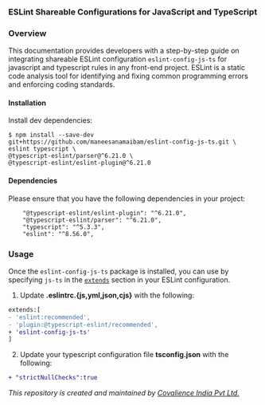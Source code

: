 ### ESLint Shareable Configurations for JavaScript and TypeScript

### Overview

This documentation provides developers with a step-by-step guide on integrating  shareable ESLint configuration `eslint-config-js-ts`  for javascript and typescript rules in any front-end project. ESLint is a static code analysis tool for identifying and fixing common programming errors and enforcing coding standards.

#### Installation

Install dev dependencies:
```
$ npm install --save-dev git+https://github.com/maneesanamaibam/eslint-config-js-ts.git \ 
eslint typescript \
@typescript-eslint/parser@^6.21.0 \
@typescript-eslint/eslint-plugin@^6.21.0
 ```





#### Dependencies
Please ensure that you have the following dependencies in your project:
```
    "@typescript-eslint/eslint-plugin": "^6.21.0",
    "@typescript-eslint/parser": "^6.21.0",
    "typescript": "^5.3.3",
    "eslint": "^8.56.0",
```
### Usage
Once the `eslint-config-js-ts` package is installed, you can use by specifying `js-ts` in the [`extends`](http://eslint.org/docs/user-guide/configuring#extending-configuration-files) section in your ESLint configuration.

1. Update **.eslintrc.{js,yml,json,cjs}** with the following:

```diff
extends:[
- 'eslint:recommended',
- 'plugin:@typescript-eslint/recommended',
+ 'eslint-config-js-ts'
]
```

2. Update your typescript configuration file **tsconfig.json** with the following:
```diff
+ "strictNullChecks":true
```



*This repository is created and maintained by [Covalience India Pvt Ltd.](https://covalience.com/)*

